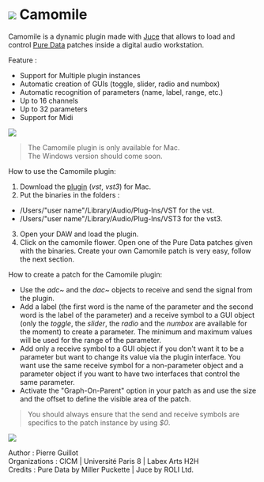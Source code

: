 # ![](https://cloud.githubusercontent.com/assets/1409918/13610634/ed41896c-e55e-11e5-844d-d795e97cfada.png) Camomile

Camomile is a dynamic plugin made with [Juce](http://www.juce.com) that allows to load and control [Pure Data](http://msp.ucsd.edu/software.html) patches inside a digital audio workstation.

Feature :
 - Support for Multiple plugin instances
 - Automatic creation of GUIs (toggle, slider, radio and numbox)
 - Automatic recognition of parameters (name, label, range, etc.)
 - Up to 16 channels
 - Up to 32 parameters
 - Support for Midi

![](https://cloud.githubusercontent.com/assets/1409918/13610631/ebdacae8-e55e-11e5-903c-fb3ad342adb8.png)

> The Camomile plugin is only available for Mac.  
> The Windows version should come soon.  

How to use the Camomile plugin:

1. Download the [plugin](https://github.com/pierreguillot/Camomile/releases/download/v0.0.3-beta/Camomile_v0.0.3.zip) (*vst*, *vst3*) for Mac.
2. Put the binaries in the folders :  
 * /Users/"user name"/Library/Audio/Plug-Ins/VST for the vst.
 * /Users/"user name"/Library/Audio/Plug-Ins/VST3 for the vst3.
3. Open your DAW and load the plugin.
4. Click on the camomile flower. Open one of the Pure Data patches given with the binaries. Create your own Camomile patch is very easy, follow the next section.

How to create a patch for the Camomile plugin:

* Use the *adc~* and the *dac~* objects to receive and send the signal from the plugin.
* Add a label (the first word is the name of the parameter and the second word is the label of the parameter) and a receive symbol to a GUI object (only the *toggle*, the *slider*, the *radio* and the *numbox* are available for the moment) to create a parameter. The minimum and maximum values will be used for the range of the parameter.
* Add only a receive symbol to a GUI object if you don't want it to be a parameter but want to change its value via the plugin interface. You want use the same receive symbol for a non-parameter object and a parameter object if you want to have two interfaces that control the same parameter.
* Activate the  "Graph-On-Parent" option in your patch as and use the size and the offset to define the visible area of the patch.

> You should always ensure that the send and receive symbols are specifics to the patch instance by using *$0*.

![](https://cloud.githubusercontent.com/assets/1409918/13555997/c8862ee2-e3cf-11e5-825a-0a169668791a.png)

Author : Pierre Guillot  
Organizations : CICM | Université Paris 8 | Labex Arts H2H  
Credits : Pure Data by Miller Puckette | Juce by ROLI Ltd.
